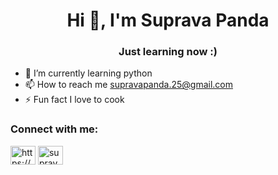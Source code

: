 <h1 align="center">Hi 👋, I'm Suprava Panda</h1>
<h3 align="center">Just learning now :)</h3>


- 🌱 I’m currently learning python
- 📫 How to reach me supravapanda.25@gmail.com
- ⚡ Fun fact I love to cook

<h3 align="left">Connect with me:</h3>
<p align="left">
<a href="https://www.linkedin.com/in/suprava-panda/" target="blank"><img align="center" src="https://raw.githubusercontent.com/rahuldkjain/github-profile-readme-generator/master/src/images/icons/Social/linked-in-alt.svg" alt="https://www.linkedin.com/in/suprava-panda/" height="30" width="40" /></a>
<a href="https://www.instagram.com/supravvvaa/" target="blank"><img align="center" src="https://raw.githubusercontent.com/rahuldkjain/github-profile-readme-generator/master/src/images/icons/Social/instagram.svg" alt="supravvvaa" height="30" width="40" /></a>
</p>
<!---
supravapanda25/supravapanda25 is a ✨ special ✨ repository because its `README.md` (this file) appears on your GitHub profile.
You can click the Preview link to take a look at your changes.
--->
